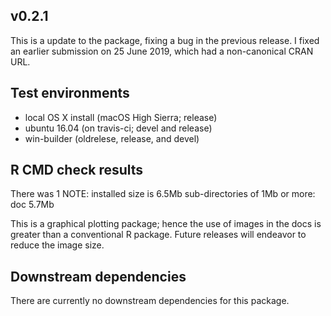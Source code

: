 
## v0.2.1
This is a update to the package, fixing a bug in the previous release.
I fixed an earlier submission on 25 June 2019, which had a non-canonical
CRAN URL.


## Test environments
* local OS X install (macOS High Sierra; release)
* ubuntu 16.04 (on travis-ci; devel and release)
* win-builder (oldrelese, release, and devel)


## R CMD check results
There was 1 NOTE:
installed size is  6.5Mb
  sub-directories of 1Mb or more:
    doc   5.7Mb

This is a graphical plotting package; hence the use of images in the docs
is greater than a conventional R package. Future releases will endeavor
to reduce the image size.
  

## Downstream dependencies
There are currently no downstream dependencies for this package.
